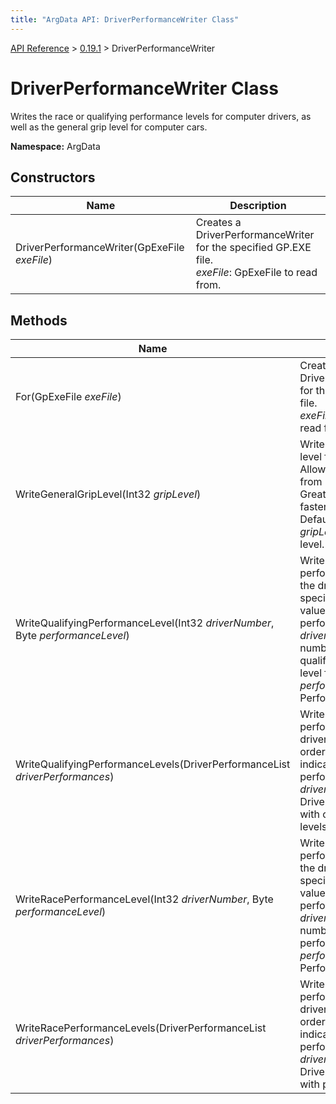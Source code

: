 ```yaml
---
title: "ArgData API: DriverPerformanceWriter Class"
---
```


[API Reference](/argdata/api/) &gt; [0.19.1](/argdata/api/0.19.1/) &gt; DriverPerformanceWriter

# DriverPerformanceWriter Class

Writes the race or qualifying performance levels for computer drivers,
as well as the general grip level for computer cars.

**Namespace:** ArgData

## Constructors

<table class="table table-bordered table-striped ">
<thead>
  <tr>
    <th>Name</th>
    <th>Description</th>
  </tr>
</thead>
<tbody>
  <tr>
    <td>DriverPerformanceWriter(GpExeFile <em>exeFile</em>)</td>
    <td>Creates a DriverPerformanceWriter for the specified GP.EXE file.<br /><em>exeFile</em>: GpExeFile to read from.<br /></td>
  </tr>
</tbody>
</table>


## Methods

<table class="table table-bordered table-striped ">
<thead>
  <tr>
    <th>Name</th>
    <th>Description</th>
  </tr>
</thead>
<tbody>
  <tr>
    <td>For(GpExeFile <em>exeFile</em>)</td>
    <td>Creates a DriverPerformanceWriter for the specified GP.EXE file.<br /><em>exeFile</em>: GpExeFile to read from.<br /></td>
  </tr>
  <tr>
    <td>WriteGeneralGripLevel(Int32 <em>gripLevel</em>)</td>
    <td>Writes the general grip level for computer cars. Allowed values range from 1 to 100.<br />Greater values mean faster computer cars. Default value is 1.<br /><em>gripLevel</em>: General grip level.<br /></td>
  </tr>
  <tr>
    <td>WriteQualifyingPerformanceLevel(Int32 <em>driverNumber</em>, Byte <em>performanceLevel</em>)</td>
    <td>Writes the qualifying performance level for the driver with the specified number. Lower value indicates higher performance.<br /><em>driverNumber</em>: Driver number to write qualifying performance level for.<br /><em>performanceLevel</em>: Performance level.<br /></td>
  </tr>
  <tr>
    <td>WriteQualifyingPerformanceLevels(DriverPerformanceList <em>driverPerformances</em>)</td>
    <td>Writes the qualifying performance level for all drivers in numerical order. Lower value indicates higher performance.<br /><em>driverPerformances</em>: DriverPerformanceList with of performance levels.<br /></td>
  </tr>
  <tr>
    <td>WriteRacePerformanceLevel(Int32 <em>driverNumber</em>, Byte <em>performanceLevel</em>)</td>
    <td>Writes the race performance level for the driver with the specified number. Lower value indicates higher performance.<br /><em>driverNumber</em>: Driver number to write race performance level for.<br /><em>performanceLevel</em>: Performance level.<br /></td>
  </tr>
  <tr>
    <td>WriteRacePerformanceLevels(DriverPerformanceList <em>driverPerformances</em>)</td>
    <td>Writes the race performance level for all drivers in numerical order. Lower value indicates higher performance.<br /><em>driverPerformances</em>: DriverPerformanceList with performance levels.<br /></td>
  </tr>
</tbody>
</table>



